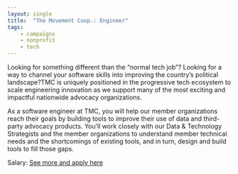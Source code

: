 ```yaml
---
layout: single
title:  "The Movement Coop.: Engineer"
tags: 
    - campaigns
    - nonprofit
    - tech
---
```

Looking for something different than the “normal tech job”? Looking for a way to channel your software skills into improving the country’s political landscape?TMC is uniquely positioned in the progressive tech ecosystem to scale engineering innovation as we support many of the most exciting and impactful nationwide advocacy organizations.

As a software engineer at TMC, you will help our member organizations reach their goals by building tools to improve their use of data and third-party advocacy products. You’ll work closely with our Data & Technology Strategists and the member organizations to understand member technical needs and the shortcomings of existing tools, and in turn, design and build tools to fill those gaps.

Salary: 
[See more and apply here](https://boards.greenhouse.io/tmc/jobs/4290864002)

